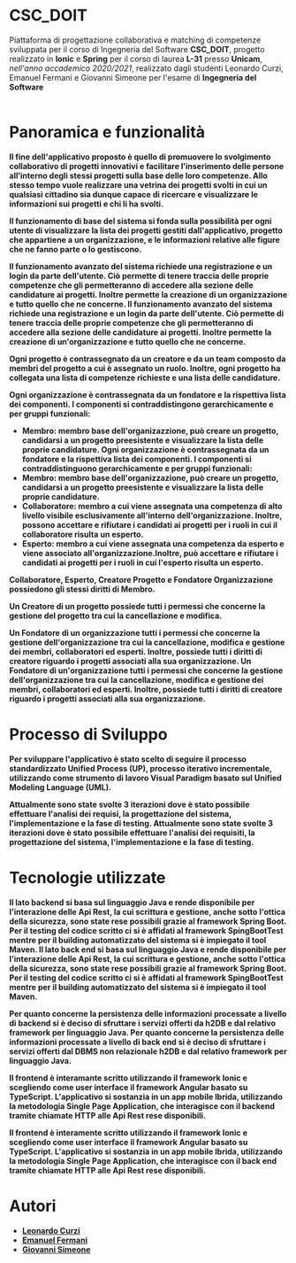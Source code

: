 # CSC_DOIT
Piattaforma di progettazione collaborativa e matching di competenze sviluppata per il corso di Ingegneria del Software
   <b>CSC_DOIT</b>, progetto realizzato in <b>Ionic</b> e <b>Spring</b> per il corso di laurea <b>L-31</b> presso <b>Unicam</b>, <i>nell'anno accademico 2020/2021</i>, realizzato dagli studenti Leonardo Curzi, Emanuel Fermani e Giovanni Simeone per l'esame di <b>Ingegneria del Software</b> 
    <br><br><b>



# Panoramica e funzionalità 

**Il fine dell'applicativo proposto è quello di promuovere lo svolgimento collaborativo di progetti innovativi e facilitare l’inserimento delle persone all’interno degli stessi progetti sulla base delle loro competenze. Allo stesso tempo vuole realizzare una vetrina dei progetti svolti in cui un qualsiasi cittadino sia dunque capace di ricercare e visualizzare le informazioni sui progetti e chi li ha svolti.**

Il funzionamento di base del sistema si fonda sulla possibilità per ogni utente di visualizzare la lista dei **progetti** gestiti dall'applicativo, progetto che appartiene a un **organizzazione**, e le informazioni relative alle figure che ne fanno parte o lo gestiscono.

Il funzionamento avanzato del sistema richiede una registrazione e un login da parte dell'utente. Ciò permette di tenere traccia delle proprie **competenze** che gli permetteranno di accedere alla sezione delle **candidature** ai progetti. Inoltre permette la creazione di un organizzazione e tutto quello che ne concerne.
Il funzionamento avanzato del sistema richiede una registrazione e un login da parte dell'utente. Ciò permette di tenere traccia delle proprie **competenze** che gli permetteranno di accedere alla sezione delle **candidature** ai progetti. Inoltre permette la creazione di un'organizzazione e tutto quello che ne concerne.

Ogni progetto è contrassegnato da un **creatore** e da un **team** composto da **membri** del progetto a cui è assegnato un **ruolo**. Inoltre, ogni progetto ha collegata una lista di **competenze richieste** e una lista delle candidature.

Ogni organizzazione  è contrassegnata da un **fondatore** e la rispettiva lista dei **componenti**. I componenti si contraddistingono gerarchicamente e per gruppi funzionali:
- **Membro**: membro base dell'organizazzione, può creare un progetto, candidarsi a un progetto preesistente e visualizzare la lista delle proprie candidature.
Ogni organizzazione  è contrassegnata da un **fondatore** e la rispettiva lista dei **componenti**. I componenti si contraddistinguono gerarchicamente e per gruppi funzionali:
- **Membro**: membro base dell'organizzazione, può creare un progetto, candidarsi a un progetto preesistente e visualizzare la lista delle proprie candidature.
- **Collaboratore**: membro a cui viene assegnata una competenza di alto livello visibile esclusivamente all'interno dell'organizzazione. Inoltre, possono accettare e rifiutare i candidati ai progetti per i ruoli in cui il collaboratore risulta un esperto. 
- **Esperto**: membro a cui viene assegnata una competenza da esperto e viene associato all'organizzazione.Inoltre, può accettare e rifiutare i candidati ai progetti per i ruoli in cui l'esperto risulta un esperto.

Collaboratore, Esperto, Creatore Progetto e Fondatore Organizzazione possiedono gli stessi diritti di Membro.

Un Creatore di un progetto possiede tutti i permessi che concerne la gestione del progetto tra cui la cancellazione e modifica.

Un Fondatore di un organizzazione tutti i permessi che concerne la gestione dell'organizzazione tra cui la cancellazione, modifica e gestione dei membri, collaboratori ed esperti. Inoltre, possiede tutti i diritti di creatore riguardo i progetti associati alla sua organizzazione.
Un Fondatore di un'organizzazione tutti i permessi che concerne la gestione dell'organizzazione tra cui la cancellazione, modifica e gestione dei membri, collaboratori ed esperti. Inoltre, possiede tutti i diritti di creatore riguardo i progetti associati alla sua organizzazione.

# Processo di Sviluppo


Per sviluppare l'applicativo è stato scelto di seguire il processo standardizzato **Unified Process (UP)**, processo iterativo incrementale, utilizzando come strumento di lavoro **Visual Paradigm** basato sul **Unified Modeling Language (UML)**.

Attualmente sono state svolte 3 iterazioni dove è stato possibile effettuare l'analisi dei requisi, la progettazione del sistema, l'implementazione e la fase di testing.
Attualmente sono state svolte 3 iterazioni dove è stato possibile effettuare l'analisi dei requisiti, la progettazione del sistema, l'implementazione e la fase di testing.




 # Tecnologie utilizzate

Il lato backend si basa sul linguaggio **Java** e rende disponibile per l'interazione delle **Api Rest**, la cui scrittura e gestione, anche sotto l'ottica della sicurezza, sono state rese possibili grazie al framework **Spring Boot**. Per il testing del codice scritto ci si è affidati al framework **SpingBootTest** mentre per il building automatizzato del sistema si è impiegato il tool **Maven**.
Il lato back end si basa sul linguaggio **Java** e rende disponibile per l'interazione delle **Api Rest**, la cui scrittura e gestione, anche sotto l'ottica della sicurezza, sono state rese possibili grazie al framework **Spring Boot**. Per il testing del codice scritto ci si è affidati al framework **SpingBootTest** mentre per il building automatizzato del sistema si è impiegato il tool **Maven**.

Per quanto concerne la persistenza delle informazioni processate a livello di backend si è deciso di sfruttare i servizi offerti da **h2DB** e dal relativo framework per linguaggio Java.
Per quanto concerne la persistenza delle informazioni processate a livello di back end si è deciso di sfruttare i servizi offerti dal DBMS non relazionale **h2DB** e dal relativo framework per linguaggio Java.

Il frontend è interamante scritto utilizzando il framework **Ionic** e scegliendo come user interface il framework **Angular** basato su **TypeScript**. L'applicativo si sostanzia in un app mobile Ibrida, utilizzando la metodologia Single Page Application, che interagisce con il backend tramite chiamate HTTP alle Api Rest rese disponibili. 

Il frontend è interamente scritto utilizzando il framework **Ionic** e scegliendo come user interface il framework **Angular** basato su **TypeScript**. L'applicativo si sostanzia in un app mobile Ibrida, utilizzando la metodologia Single Page Application, che interagisce con il back end tramite chiamate HTTP alle Api Rest rese disponibili. 




# Autori 

- [Leonardo Curzi](https://github.com/l3ocurz1)
- [Emanuel Fermani](https://github.com/TheFermani71)
- [Giovanni Simeone](https://github.com/giosimeo)

